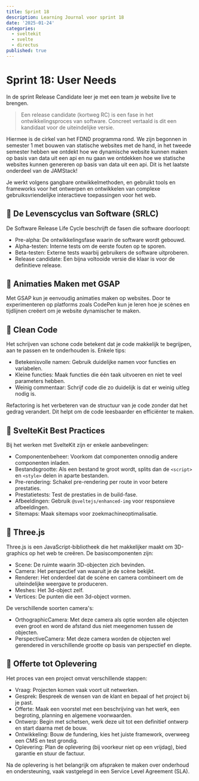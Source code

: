 ```yaml
---
title: Sprint 18
description: Learning Journal voor sprint 18
date: '2025-01-24'
categories:
  - sveltekit
  - svelte
  - directus
published: true
---
```


# Sprint 18: User Needs
In de sprint Release Candidate leer je met een team je website live te brengen.
> Een release candidate (kortweg RC) is een fase in het ontwikkelingsproces van software. 
Concreet vertaald is dit een kandidaat voor de uiteindelijke versie.

Hiermee is de cirkel van het FDND programma rond. 
We zijn begonnen in semester 1 met bouwen van statische websites met de hand, 
in het tweede semester hebben we ontdekt hoe we dynamische website kunnen maken op basis van data
uit een api en nu gaan we ontdekken hoe we statische websites kunnen genereren op basis van data uit een api. 
Dit is het laatste onderdeel van de JAMStack!

⁠Je werkt volgens gangbare ontwikkelmethoden, en gebruikt tools en frameworks voor het ontwerpen en ontwikkelen van complexe gebruiksvriendelijke interactieve toepassingen voor het web.

## 📅 De Levenscyclus van Software (SRLC)
De Software Release Life Cycle beschrijft de fasen die software doorloopt:

- Pre-alpha: De ontwikkelingsfase waarin de software wordt gebouwd.
- Alpha-testen: Interne tests om de eerste fouten op te sporen.
- Beta-testen: Externe tests waarbij gebruikers de software uitproberen.
- Release candidate: Een bijna voltooide versie die klaar is voor de definitieve release.

## 📅 Animaties Maken met GSAP
Met GSAP kun je eenvoudig animaties maken op websites. 
Door te experimenteren op platforms zoals CodePen kun je leren hoe je scènes en tijdlijnen creëert om je website dynamischer te maken.

## 📅 Clean Code
Het schrijven van schone code betekent dat je code makkelijk te begrijpen, aan te passen en te onderhouden is. Enkele tips:

- Betekenisvolle namen: Gebruik duidelijke namen voor functies en variabelen.
- Kleine functies: Maak functies die één taak uitvoeren en niet te veel parameters hebben.
- Weinig commentaar: Schrijf code die zo duidelijk is dat er weinig uitleg nodig is.

Refactoring is het verbeteren van de structuur van je code zonder dat het gedrag verandert. 
Dit helpt om de code leesbaarder en efficiënter te maken.

## 📅 SvelteKit Best Practices
Bij het werken met SvelteKit zijn er enkele aanbevelingen:

- Componentenbeheer: Voorkom dat componenten onnodig andere componenten inladen.
- Bestandsgrootte: Als een bestand te groot wordt, splits dan de ``<script>`` en ``<style>`` delen in aparte bestanden.
- Pre-rendering: Schakel pre-rendering per route in voor betere prestaties.
- Prestatietests: Test de prestaties in de build-fase.
- Afbeeldingen: Gebruik ```@sveltejs/enhanced-img``` voor responsieve afbeeldingen.
- Sitemaps: Maak sitemaps voor zoekmachineoptimalisatie.

## 📅 Three.js
Three.js is een JavaScript-bibliotheek die het makkelijker maakt om 3D-graphics op het web te creëren. 
De basiscomponenten zijn:

- Scene: De ruimte waarin 3D-objecten zich bevinden.
- Camera: Het perspectief van waaruit je de scène bekijkt.
- Renderer: Het onderdeel dat de scène en camera combineert om de uiteindelijke weergave te produceren.
- Meshes: Het 3d-object zelf.
- Vertices: De punten die een 3d-object vormen.

De verschillende soorten camera's:
- OrthographicCamera: Met deze camera als optie worden alle objecten even groot en word de afstand dus niet meegenomen tussen de objecten.
- PerspectiveCamera: Met deze camera worden de objecten wel gerendered in verschillende grootte op basis van perspectief en diepte.

## 📅 Offerte tot Oplevering
Het proces van een project omvat verschillende stappen:

- Vraag: Projecten komen vaak voort uit netwerken.
- Gesprek: Bespreek de wensen van de klant en bepaal of het project bij je past.
- Offerte: Maak een voorstel met een beschrijving van het werk, een begroting, planning en algemene voorwaarden.
- Ontwerp: Begin met schetsen, werk deze uit tot een definitief ontwerp en start daarna met de bouw.
- Ontwikkeling: Bouw de fundering, kies het juiste framework, overweeg een CMS en test grondig.
- Oplevering: Plan de oplevering (bij voorkeur niet op een vrijdag), bied garantie en stuur de factuur.

Na de oplevering is het belangrijk om afspraken te maken over onderhoud en ondersteuning, vaak vastgelegd in een Service Level Agreement (SLA).
